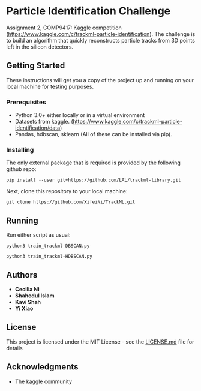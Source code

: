# Particle Identification Challenge

Assignment 2, COMP9417: Kaggle competition (https://www.kaggle.com/c/trackml-particle-identification). The challenge is to build an algorithm that quickly reconstructs particle tracks from 3D points left in the silicon detectors. 

## Getting Started

These instructions will get you a copy of the project up and running on your local machine for testing purposes.

### Prerequisites

- Python 3.0+ either locally or in a virtual environment
- Datasets from kaggle. (https://www.kaggle.com/c/trackml-particle-identification/data)
- Pandas, hdbscan, sklearn (All of these can be installed via pip).

### Installing

The only external package that is required is provided by the following github repo:

```
pip install --user git+https://github.com/LAL/trackml-library.git
```

Next, clone this repository to your local machine:

```
git clone https://github.com/XifeiNi/TrackML.git
```
## Running 
Run either script as usual:
```
python3 train_trackml-DBSCAN.py
```
```
python3 train_trackml-HDBSCAN.py
```



## Authors

* **Cecilia Ni**
* **Shahedul Islam** 
* **Kavi Shah**
* **Yi Xiao** 

## License

This project is licensed under the MIT License - see the [LICENSE.md](LICENSE.md) file for details

## Acknowledgments

* The kaggle community
